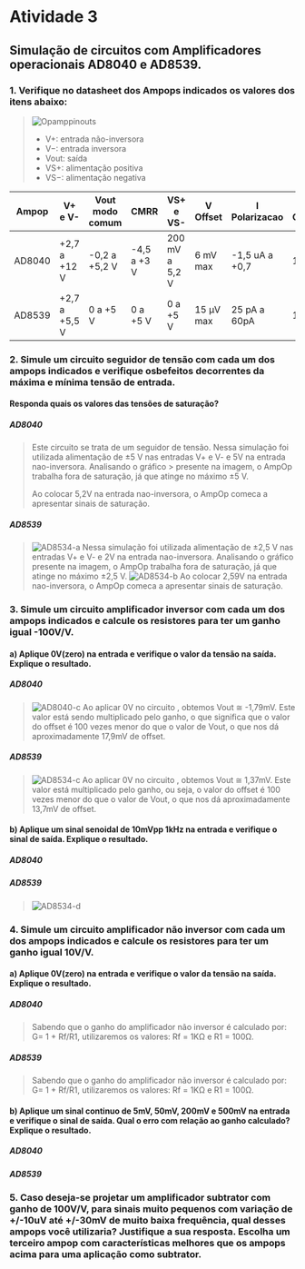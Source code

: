 # Atividade 3
## Simulação de circuitos com Amplificadores operacionais AD8040 e AD8539.
### 1. Verifique no datasheet dos Ampops indicados os valores dos itens abaixo:

>
> ![Opamppinouts](https://user-images.githubusercontent.com/12564754/102247973-6bac1180-3edf-11eb-9dbc-ea5f073403fe.png)
>
> * V+: entrada não-inversora
> * V−: entrada inversora
> * Vout: saída
> * VS+: alimentação positiva
> * VS−: alimentação negativa
>

| Ampop  |    V+ e V-   |  Vout modo comum  | CMRR  | VS+ e VS- | V Offset | I Polarizacao | I Consumo | G Malha aberta | Impedância entrada |
--- | ---  | --- | ---| --- | ---| --- | ---| --- | --- 
| AD8040 |+2,7 a +12 V| -0,2 a +5,2 V| -4,5 a +3 V| 200 mV a 5,2 V  |   6 mV max |-1,5 uA a +0,7   | 1.3 mA  |±4 V |  6 MΩ e 2 pF      |
| AD8539 |  +2,7 a +5,5 V   |   0 a +5 V    | 0 a +5 V    |    0 a +5 V    | 15 µV max  |25 pA a 60pA  | 180 µA  |    +0,1 a +7 V    |       10 KΩ e 300 pF      |
  
### 2. Simule um circuito seguidor de tensão com cada um dos ampops indicados e verifique osbefeitos decorrentes da máxima e mínima tensão de entrada.

#### Responda quais os valores das tensões de saturação?

##### AD8040
> 
> Este circuito se trata de um seguidor de tensão. Nessa simulação foi utilizada alimentação de ±5 V nas entradas V+ e V- e 5V na entrada nao-inversora. Analisando o gráfico > presente na imagem, o AmpOp trabalha fora de saturação, já que atinge no máximo ±5 V. 
> 
> Ao colocar 5,2V na entrada nao-inversora, o AmpOp comeca a apresentar sinais de saturação.

##### AD8539
> ![AD8534-a](https://user-images.githubusercontent.com/12564754/114081577-1d05f700-9883-11eb-839e-9249a3eb211e.PNG)
> Nessa simulação foi utilizada alimentação de ±2,5 V nas entradas V+ e V- e 2V na entrada nao-inversora. Analisando o gráfico  presente na imagem, o AmpOp trabalha fora de saturação, já que atinge no máximo ±2,5 V. 
> ![AD8534-b](https://user-images.githubusercontent.com/12564754/114081703-46bf1e00-9883-11eb-83f1-09c90d6ec9b7.PNG)
> Ao colocar 2,59V na entrada nao-inversora, o AmpOp comeca a apresentar sinais de saturação.

### 3. Simule um circuito amplificador inversor com cada um dos ampops indicados e calcule os resistores para ter um ganho igual -100V/V. 

#### a) Aplique 0V(zero) na entrada e verifique o valor da tensão na saída. Explique o resultado.

##### AD8040
> ![AD8040-c](https://user-images.githubusercontent.com/12564754/114077047-c0eca400-987d-11eb-9750-62f6e5fe6eb7.PNG)
> Ao aplicar 0V no circuito , obtemos Vout ≅ -1,79mV. Este valor está sendo multiplicado pelo ganho, o que significa que o valor do offset é 100 vezes menor do que 
> o valor de Vout, o que nos dá aproximadamente 17,9mV de offset. 
##### AD8539
> ![AD8534-c](https://user-images.githubusercontent.com/12564754/114080076-52114a00-9881-11eb-80e2-8596a34f2ca2.PNG)
> Ao aplicar 0V no circuito , obtemos Vout ≅ 1,37mV. Este valor está multiplicado pelo ganho, ou seja, o valor do offset é 100 vezes menor do que  o valor de Vout,
> o que nos dá aproximadamente 13,7mV de offset.

#### b) Aplique um sinal senoidal de 10mVpp 1kHz na entrada e verifique o sinal de saída. Explique o resultado.

##### AD8040
> 
>

##### AD8539
> ![AD8534-d](https://user-images.githubusercontent.com/12564754/114082417-17f57780-9884-11eb-8571-5a29dbb42ade.PNG)
>

### 4. Simule um circuito amplificador não inversor com cada um dos ampops indicados e calcule os resistores para ter um ganho igual 10V/V.

#### a) Aplique 0V(zero) na entrada e verifique o valor da tensão na saída. Explique o resultado.

##### AD8040
> Sabendo que o ganho do amplificador não inversor é calculado por: G= 1 + Rf/R1, utilizaremos os valores:
> Rf = 1KΩ e R1 = 100Ω. 
> 

##### AD8539
> Sabendo que o ganho do amplificador não inversor é calculado por: G= 1 + Rf/R1, utilizaremos os valores:
> Rf = 1KΩ e R1 = 100Ω. 
>

#### b) Aplique um sinal continuo de 5mV, 50mV, 200mV e 500mV na entrada e verifique o sinal de saída. Qual o erro com relação ao ganho calculado? Explique o resultado.


##### AD8040


##### AD8539

### 5. Caso deseja-se projetar um amplificador subtrator com ganho de 100V/V, para sinais muito pequenos com variação de +/-10uV até +/-30mV de muito baixa frequência, qual desses ampops você utilizaria? Justifique a sua resposta. Escolha um terceiro ampop com características melhores que os ampops acima para uma aplicação como subtrator.
